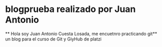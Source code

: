 # blogprueba realizado por Juan Antonio
** Hola soy Juan Antonio Cuesta Losada, me encuetnro practicando git**
un blog para el curso de Git y GiyHub de platzi
